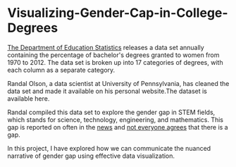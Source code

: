 # Visualizing-Gender-Cap-in-College-Degrees

[The Department of Education Statistics](https://nces.ed.gov/programs/digest/2013menu_tables.asp) releases a data set annually containing the percentage of bachelor's degrees granted to women from 1970 to 2012. The data set is broken up into 17 categories of degrees, with each column as a separate category.

Randal Olson, a data scientist at University of Pennsylvania, has cleaned the data set and made it available on his personal website.The dataset is available here.

Randal compiled this data set to explore the gender gap in STEM fields, which stands for science, technology, engineering, and mathematics. This gap is reported on often in the [news](https://www.google.com/search?hl=en&gl=us&tbm=nws&authuser=0&q=gender+gap+stem&oq=gender+gap+stem&gs_l=news) and [not everyone agrees](https://www.pbs.org/newshour/economy/making-sense/truth-women-stem-careers) that there is a gap.

In this project, I have explored how we can communicate the nuanced narrative of gender gap using effective data visualization.
